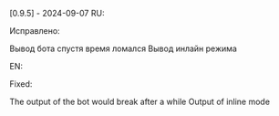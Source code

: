[0.9.5] - 2024-09-07
RU:

Исправлено: 

Вывод бота спустя время ломался
Вывод инлайн режима

EN:

Fixed: 

The output of the bot would break after a while
Output of inline mode